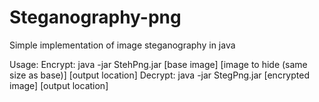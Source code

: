 # Steganography-png
Simple implementation of image steganography in java

Usage:
Encrypt: java -jar StehPng.jar [base image] [image to hide (same size as base)] [output location]
Decrypt: java -jar StegPng.jar [encrypted image] [output location]
